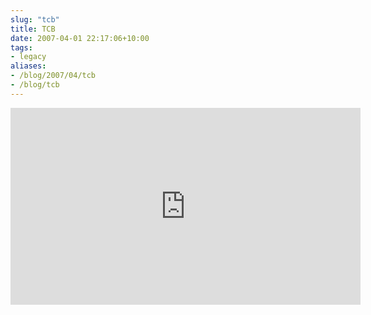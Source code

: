 ```yaml
---
slug: "tcb"
title: TCB
date: 2007-04-01 22:17:06+10:00
tags:
- legacy
aliases:
- /blog/2007/04/tcb
- /blog/tcb
---
```

<iframe width="560" height="315" src="https://www.youtube.com/embed/M5txHN4EuOc?start=47" frameborder="0" allow="autoplay; encrypted-media" allowfullscreen></iframe>
